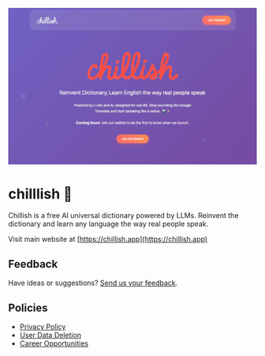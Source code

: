 ![Chillish free dictionary landing page](./landing-page.jpeg)

# chilllish 📕
Chillish is a free AI universal dictionary powered by LLMs. Reinvent the dictionary and learn any language the way real people speak.

Visit main website at [https://chillish.app](https://chillish.app)

## Feedback
Have ideas or suggestions? [Send us your feedback](https://www.facebook.com/share/g/19LWcw1LA9/).

## Policies
- [Privacy Policy](./privacy.html)
- [User Data Deletion](./data-deletion.html)
- [Career Opportunities](./career.html)
